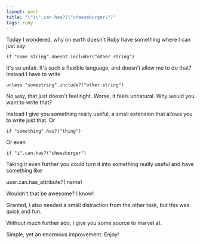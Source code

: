 ```yaml
---
layout: post
title: "\"i\".can.has?(\"cheezeburger\")"
tags: ruby
---
```

Today I wondered, why on earth doesn't Ruby have something where I can just say:

    if "some string".doesnt.include?("other string")

It's so unfair. It's such a flexible language, and doesn't allow me to do that? Instead I have to write

    unless "somestring".include?("other string")

No way, that just doesn't feel right. Worse, it feels unnatural. Why would you want to write that?

Instead I give you something really useful, a small extension that allows you to write just that. Or

    if "something".has?("thing")

Or even

    if "i".can.has?("cheezburger")

Taking it even further you could turn it into something really useful and have something like

   user.can.has_attribute?(:name)

Wouldn't that be awesome? I know!

Granted, I also needed a small distraction from the other task, but this was quick and fun.

Without much further ado, I give you some source to marvel at.

<script src="http://gist.github.com/11243.js"></script>

Simple, yet an enormous improvement. Enjoy!
